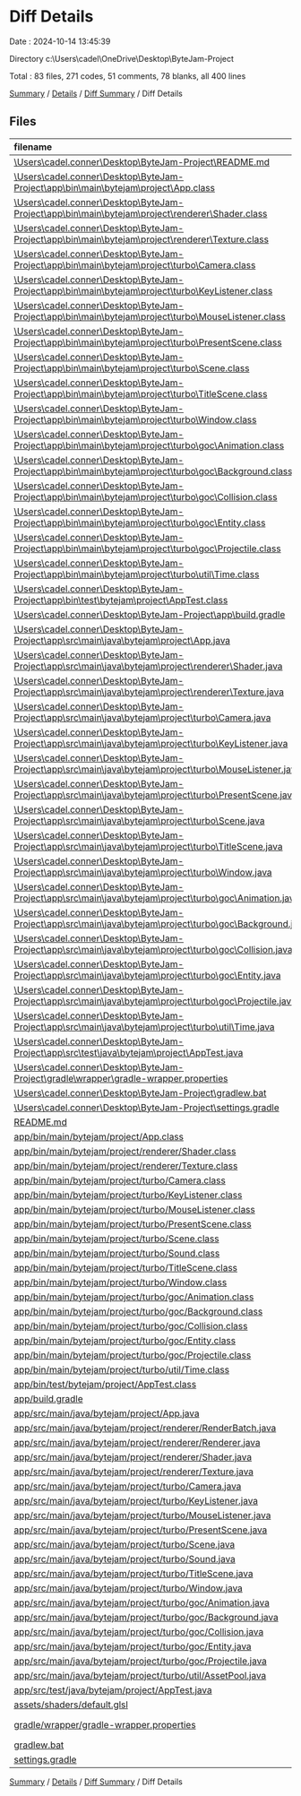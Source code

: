 # Diff Details

Date : 2024-10-14 13:45:39

Directory c:\\Users\\cadel\\OneDrive\\Desktop\\ByteJam-Project

Total : 83 files,  271 codes, 51 comments, 78 blanks, all 400 lines

[Summary](results.md) / [Details](details.md) / [Diff Summary](diff.md) / Diff Details

## Files
| filename | language | code | comment | blank | total |
| :--- | :--- | ---: | ---: | ---: | ---: |
| [\Users\cadel.conner\Desktop\ByteJam-Project\README.md](/%5CUsers%5Ccadel.conner%5CDesktop%5CByteJam-Project%5CREADME.md) | Markdown | -1 | 0 | 0 | -1 |
| [\Users\cadel.conner\Desktop\ByteJam-Project\app\bin\main\bytejam\project\App.class](/%5CUsers%5Ccadel.conner%5CDesktop%5CByteJam-Project%5Capp%5Cbin%5Cmain%5Cbytejam%5Cproject%5CApp.class) | Java | -9 | 0 | 0 | -9 |
| [\Users\cadel.conner\Desktop\ByteJam-Project\app\bin\main\bytejam\project\renderer\Shader.class](/%5CUsers%5Ccadel.conner%5CDesktop%5CByteJam-Project%5Capp%5Cbin%5Cmain%5Cbytejam%5Cproject%5Crenderer%5CShader.class) | Java | -68 | 0 | -1 | -69 |
| [\Users\cadel.conner\Desktop\ByteJam-Project\app\bin\main\bytejam\project\renderer\Texture.class](/%5CUsers%5Ccadel.conner%5CDesktop%5CByteJam-Project%5Capp%5Cbin%5Cmain%5Cbytejam%5Cproject%5Crenderer%5CTexture.class) | Java | -38 | 0 | 0 | -38 |
| [\Users\cadel.conner\Desktop\ByteJam-Project\app\bin\main\bytejam\project\turbo\Camera.class](/%5CUsers%5Ccadel.conner%5CDesktop%5CByteJam-Project%5Capp%5Cbin%5Cmain%5Cbytejam%5Cproject%5Cturbo%5CCamera.class) | Java | -18 | 0 | 0 | -18 |
| [\Users\cadel.conner\Desktop\ByteJam-Project\app\bin\main\bytejam\project\turbo\KeyListener.class](/%5CUsers%5Ccadel.conner%5CDesktop%5CByteJam-Project%5Capp%5Cbin%5Cmain%5Cbytejam%5Cproject%5Cturbo%5CKeyListener.class) | Java | -16 | 0 | 0 | -16 |
| [\Users\cadel.conner\Desktop\ByteJam-Project\app\bin\main\bytejam\project\turbo\MouseListener.class](/%5CUsers%5Ccadel.conner%5CDesktop%5CByteJam-Project%5Capp%5Cbin%5Cmain%5Cbytejam%5Cproject%5Cturbo%5CMouseListener.class) | Java | -14 | 0 | 0 | -14 |
| [\Users\cadel.conner\Desktop\ByteJam-Project\app\bin\main\bytejam\project\turbo\PresentScene.class](/%5CUsers%5Ccadel.conner%5CDesktop%5CByteJam-Project%5Capp%5Cbin%5Cmain%5Cbytejam%5Cproject%5Cturbo%5CPresentScene.class) | Java | -13 | 0 | 0 | -13 |
| [\Users\cadel.conner\Desktop\ByteJam-Project\app\bin\main\bytejam\project\turbo\Scene.class](/%5CUsers%5Ccadel.conner%5CDesktop%5CByteJam-Project%5Capp%5Cbin%5Cmain%5Cbytejam%5Cproject%5Cturbo%5CScene.class) | Java | -8 | 0 | 0 | -8 |
| [\Users\cadel.conner\Desktop\ByteJam-Project\app\bin\main\bytejam\project\turbo\TitleScene.class](/%5CUsers%5Ccadel.conner%5CDesktop%5CByteJam-Project%5Capp%5Cbin%5Cmain%5Cbytejam%5Cproject%5Cturbo%5CTitleScene.class) | Java | -54 | 0 | -1 | -55 |
| [\Users\cadel.conner\Desktop\ByteJam-Project\app\bin\main\bytejam\project\turbo\Window.class](/%5CUsers%5Ccadel.conner%5CDesktop%5CByteJam-Project%5Capp%5Cbin%5Cmain%5Cbytejam%5Cproject%5Cturbo%5CWindow.class) | Java | -68 | 0 | 0 | -68 |
| [\Users\cadel.conner\Desktop\ByteJam-Project\app\bin\main\bytejam\project\turbo\goc\Animation.class](/%5CUsers%5Ccadel.conner%5CDesktop%5CByteJam-Project%5Capp%5Cbin%5Cmain%5Cbytejam%5Cproject%5Cturbo%5Cgoc%5CAnimation.class) | Java | -25 | 0 | 0 | -25 |
| [\Users\cadel.conner\Desktop\ByteJam-Project\app\bin\main\bytejam\project\turbo\goc\Background.class](/%5CUsers%5Ccadel.conner%5CDesktop%5CByteJam-Project%5Capp%5Cbin%5Cmain%5Cbytejam%5Cproject%5Cturbo%5Cgoc%5CBackground.class) | Java | -19 | 0 | 0 | -19 |
| [\Users\cadel.conner\Desktop\ByteJam-Project\app\bin\main\bytejam\project\turbo\goc\Collision.class](/%5CUsers%5Ccadel.conner%5CDesktop%5CByteJam-Project%5Capp%5Cbin%5Cmain%5Cbytejam%5Cproject%5Cturbo%5Cgoc%5CCollision.class) | Java | -10 | 0 | 0 | -10 |
| [\Users\cadel.conner\Desktop\ByteJam-Project\app\bin\main\bytejam\project\turbo\goc\Entity.class](/%5CUsers%5Ccadel.conner%5CDesktop%5CByteJam-Project%5Capp%5Cbin%5Cmain%5Cbytejam%5Cproject%5Cturbo%5Cgoc%5CEntity.class) | Java | -35 | 0 | 0 | -35 |
| [\Users\cadel.conner\Desktop\ByteJam-Project\app\bin\main\bytejam\project\turbo\goc\Projectile.class](/%5CUsers%5Ccadel.conner%5CDesktop%5CByteJam-Project%5Capp%5Cbin%5Cmain%5Cbytejam%5Cproject%5Cturbo%5Cgoc%5CProjectile.class) | Java | -12 | 0 | 0 | -12 |
| [\Users\cadel.conner\Desktop\ByteJam-Project\app\bin\main\bytejam\project\turbo\util\Time.class](/%5CUsers%5Ccadel.conner%5CDesktop%5CByteJam-Project%5Capp%5Cbin%5Cmain%5Cbytejam%5Cproject%5Cturbo%5Cutil%5CTime.class) | Java | -7 | 0 | 0 | -7 |
| [\Users\cadel.conner\Desktop\ByteJam-Project\app\bin\test\bytejam\project\AppTest.class](/%5CUsers%5Ccadel.conner%5CDesktop%5CByteJam-Project%5Capp%5Cbin%5Ctest%5Cbytejam%5Cproject%5CAppTest.class) | Java | -5 | 0 | 0 | -5 |
| [\Users\cadel.conner\Desktop\ByteJam-Project\app\build.gradle](/%5CUsers%5Ccadel.conner%5CDesktop%5CByteJam-Project%5Capp%5Cbuild.gradle) | Gradle | -41 | -13 | -13 | -67 |
| [\Users\cadel.conner\Desktop\ByteJam-Project\app\src\main\java\bytejam\project\App.java](/%5CUsers%5Ccadel.conner%5CDesktop%5CByteJam-Project%5Capp%5Csrc%5Cmain%5Cjava%5Cbytejam%5Cproject%5CApp.java) | Java | -8 | -3 | -4 | -15 |
| [\Users\cadel.conner\Desktop\ByteJam-Project\app\src\main\java\bytejam\project\renderer\Shader.java](/%5CUsers%5Ccadel.conner%5CDesktop%5CByteJam-Project%5Capp%5Csrc%5Cmain%5Cjava%5Cbytejam%5Cproject%5Crenderer%5CShader.java) | Java | -109 | -18 | -25 | -152 |
| [\Users\cadel.conner\Desktop\ByteJam-Project\app\src\main\java\bytejam\project\renderer\Texture.java](/%5CUsers%5Ccadel.conner%5CDesktop%5CByteJam-Project%5Capp%5Csrc%5Cmain%5Cjava%5Cbytejam%5Cproject%5Crenderer%5CTexture.java) | Java | -61 | -5 | -19 | -85 |
| [\Users\cadel.conner\Desktop\ByteJam-Project\app\src\main\java\bytejam\project\turbo\Camera.java](/%5CUsers%5Ccadel.conner%5CDesktop%5CByteJam-Project%5Capp%5Csrc%5Cmain%5Cjava%5Cbytejam%5Cproject%5Cturbo%5CCamera.java) | Java | -33 | 0 | -9 | -42 |
| [\Users\cadel.conner\Desktop\ByteJam-Project\app\src\main\java\bytejam\project\turbo\KeyListener.java](/%5CUsers%5Ccadel.conner%5CDesktop%5CByteJam-Project%5Capp%5Csrc%5Cmain%5Cjava%5Cbytejam%5Cproject%5Cturbo%5CKeyListener.java) | Java | -25 | 0 | -9 | -34 |
| [\Users\cadel.conner\Desktop\ByteJam-Project\app\src\main\java\bytejam\project\turbo\MouseListener.java](/%5CUsers%5Ccadel.conner%5CDesktop%5CByteJam-Project%5Capp%5Csrc%5Cmain%5Cjava%5Cbytejam%5Cproject%5Cturbo%5CMouseListener.java) | Java | -60 | 0 | -16 | -76 |
| [\Users\cadel.conner\Desktop\ByteJam-Project\app\src\main\java\bytejam\project\turbo\PresentScene.java](/%5CUsers%5Ccadel.conner%5CDesktop%5CByteJam-Project%5Capp%5Csrc%5Cmain%5Cjava%5Cbytejam%5Cproject%5Cturbo%5CPresentScene.java) | Java | -10 | -1 | -8 | -19 |
| [\Users\cadel.conner\Desktop\ByteJam-Project\app\src\main\java\bytejam\project\turbo\Scene.java](/%5CUsers%5Ccadel.conner%5CDesktop%5CByteJam-Project%5Capp%5Csrc%5Cmain%5Cjava%5Cbytejam%5Cproject%5Cturbo%5CScene.java) | Java | -9 | -2 | -9 | -20 |
| [\Users\cadel.conner\Desktop\ByteJam-Project\app\src\main\java\bytejam\project\turbo\TitleScene.java](/%5CUsers%5Ccadel.conner%5CDesktop%5CByteJam-Project%5Capp%5Csrc%5Cmain%5Cjava%5Cbytejam%5Cproject%5Cturbo%5CTitleScene.java) | Java | -88 | -16 | -36 | -140 |
| [\Users\cadel.conner\Desktop\ByteJam-Project\app\src\main\java\bytejam\project\turbo\Window.java](/%5CUsers%5Ccadel.conner%5CDesktop%5CByteJam-Project%5Capp%5Csrc%5Cmain%5Cjava%5Cbytejam%5Cproject%5Cturbo%5CWindow.java) | Java | -111 | -18 | -37 | -166 |
| [\Users\cadel.conner\Desktop\ByteJam-Project\app\src\main\java\bytejam\project\turbo\goc\Animation.java](/%5CUsers%5Ccadel.conner%5CDesktop%5CByteJam-Project%5Capp%5Csrc%5Cmain%5Cjava%5Cbytejam%5Cproject%5Cturbo%5Cgoc%5CAnimation.java) | Java | -46 | 0 | -13 | -59 |
| [\Users\cadel.conner\Desktop\ByteJam-Project\app\src\main\java\bytejam\project\turbo\goc\Background.java](/%5CUsers%5Ccadel.conner%5CDesktop%5CByteJam-Project%5Capp%5Csrc%5Cmain%5Cjava%5Cbytejam%5Cproject%5Cturbo%5Cgoc%5CBackground.java) | Java | -18 | 0 | -10 | -28 |
| [\Users\cadel.conner\Desktop\ByteJam-Project\app\src\main\java\bytejam\project\turbo\goc\Collision.java](/%5CUsers%5Ccadel.conner%5CDesktop%5CByteJam-Project%5Capp%5Csrc%5Cmain%5Cjava%5Cbytejam%5Cproject%5Cturbo%5Cgoc%5CCollision.java) | Java | -20 | 0 | -7 | -27 |
| [\Users\cadel.conner\Desktop\ByteJam-Project\app\src\main\java\bytejam\project\turbo\goc\Entity.java](/%5CUsers%5Ccadel.conner%5CDesktop%5CByteJam-Project%5Capp%5Csrc%5Cmain%5Cjava%5Cbytejam%5Cproject%5Cturbo%5Cgoc%5CEntity.java) | Java | -79 | -3 | -21 | -103 |
| [\Users\cadel.conner\Desktop\ByteJam-Project\app\src\main\java\bytejam\project\turbo\goc\Projectile.java](/%5CUsers%5Ccadel.conner%5CDesktop%5CByteJam-Project%5Capp%5Csrc%5Cmain%5Cjava%5Cbytejam%5Cproject%5Cturbo%5Cgoc%5CProjectile.java) | Java | -14 | 0 | -8 | -22 |
| [\Users\cadel.conner\Desktop\ByteJam-Project\app\src\main\java\bytejam\project\turbo\util\Time.java](/%5CUsers%5Ccadel.conner%5CDesktop%5CByteJam-Project%5Capp%5Csrc%5Cmain%5Cjava%5Cbytejam%5Cproject%5Cturbo%5Cutil%5CTime.java) | Java | -7 | 0 | -3 | -10 |
| [\Users\cadel.conner\Desktop\ByteJam-Project\app\src\test\java\bytejam\project\AppTest.java](/%5CUsers%5Ccadel.conner%5CDesktop%5CByteJam-Project%5Capp%5Csrc%5Ctest%5Cjava%5Cbytejam%5Cproject%5CAppTest.java) | Java | -3 | -3 | -2 | -8 |
| [\Users\cadel.conner\Desktop\ByteJam-Project\gradle\wrapper\gradle-wrapper.properties](/%5CUsers%5Ccadel.conner%5CDesktop%5CByteJam-Project%5Cgradle%5Cwrapper%5Cgradle-wrapper.properties) | Java Properties | -7 | 0 | -1 | -8 |
| [\Users\cadel.conner\Desktop\ByteJam-Project\gradlew.bat](/%5CUsers%5Ccadel.conner%5CDesktop%5CByteJam-Project%5Cgradlew.bat) | Batch | -41 | -30 | -22 | -93 |
| [\Users\cadel.conner\Desktop\ByteJam-Project\settings.gradle](/%5CUsers%5Ccadel.conner%5CDesktop%5CByteJam-Project%5Csettings.gradle) | Gradle | -5 | -7 | -3 | -15 |
| [README.md](/README.md) | Markdown | 1 | 0 | 0 | 1 |
| [app/bin/main/bytejam/project/App.class](/app/bin/main/bytejam/project/App.class) | Java | 9 | 0 | 0 | 9 |
| [app/bin/main/bytejam/project/renderer/Shader.class](/app/bin/main/bytejam/project/renderer/Shader.class) | Java | 68 | 0 | 1 | 69 |
| [app/bin/main/bytejam/project/renderer/Texture.class](/app/bin/main/bytejam/project/renderer/Texture.class) | Java | 38 | 0 | 0 | 38 |
| [app/bin/main/bytejam/project/turbo/Camera.class](/app/bin/main/bytejam/project/turbo/Camera.class) | Java | 18 | 0 | 0 | 18 |
| [app/bin/main/bytejam/project/turbo/KeyListener.class](/app/bin/main/bytejam/project/turbo/KeyListener.class) | Java | 16 | 0 | 0 | 16 |
| [app/bin/main/bytejam/project/turbo/MouseListener.class](/app/bin/main/bytejam/project/turbo/MouseListener.class) | Java | 14 | 0 | 0 | 14 |
| [app/bin/main/bytejam/project/turbo/PresentScene.class](/app/bin/main/bytejam/project/turbo/PresentScene.class) | Java | 13 | 0 | 0 | 13 |
| [app/bin/main/bytejam/project/turbo/Scene.class](/app/bin/main/bytejam/project/turbo/Scene.class) | Java | 8 | 0 | 0 | 8 |
| [app/bin/main/bytejam/project/turbo/Sound.class](/app/bin/main/bytejam/project/turbo/Sound.class) | Java | 10 | 0 | 0 | 10 |
| [app/bin/main/bytejam/project/turbo/TitleScene.class](/app/bin/main/bytejam/project/turbo/TitleScene.class) | Java | 54 | 0 | 1 | 55 |
| [app/bin/main/bytejam/project/turbo/Window.class](/app/bin/main/bytejam/project/turbo/Window.class) | Java | 68 | 0 | 0 | 68 |
| [app/bin/main/bytejam/project/turbo/goc/Animation.class](/app/bin/main/bytejam/project/turbo/goc/Animation.class) | Java | 25 | 0 | 0 | 25 |
| [app/bin/main/bytejam/project/turbo/goc/Background.class](/app/bin/main/bytejam/project/turbo/goc/Background.class) | Java | 19 | 0 | 0 | 19 |
| [app/bin/main/bytejam/project/turbo/goc/Collision.class](/app/bin/main/bytejam/project/turbo/goc/Collision.class) | Java | 13 | 0 | 0 | 13 |
| [app/bin/main/bytejam/project/turbo/goc/Entity.class](/app/bin/main/bytejam/project/turbo/goc/Entity.class) | Java | 41 | 0 | 0 | 41 |
| [app/bin/main/bytejam/project/turbo/goc/Projectile.class](/app/bin/main/bytejam/project/turbo/goc/Projectile.class) | Java | 12 | 0 | 0 | 12 |
| [app/bin/main/bytejam/project/turbo/util/Time.class](/app/bin/main/bytejam/project/turbo/util/Time.class) | Java | 7 | 0 | 0 | 7 |
| [app/bin/test/bytejam/project/AppTest.class](/app/bin/test/bytejam/project/AppTest.class) | Java | 5 | 0 | 0 | 5 |
| [app/build.gradle](/app/build.gradle) | Gradle | 41 | 13 | 13 | 67 |
| [app/src/main/java/bytejam/project/App.java](/app/src/main/java/bytejam/project/App.java) | Java | 8 | 3 | 4 | 15 |
| [app/src/main/java/bytejam/project/renderer/RenderBatch.java](/app/src/main/java/bytejam/project/renderer/RenderBatch.java) | Java | 180 | 41 | 65 | 286 |
| [app/src/main/java/bytejam/project/renderer/Renderer.java](/app/src/main/java/bytejam/project/renderer/Renderer.java) | Java | 49 | 0 | 13 | 62 |
| [app/src/main/java/bytejam/project/renderer/Shader.java](/app/src/main/java/bytejam/project/renderer/Shader.java) | Java | 115 | 18 | 26 | 159 |
| [app/src/main/java/bytejam/project/renderer/Texture.java](/app/src/main/java/bytejam/project/renderer/Texture.java) | Java | 55 | 6 | 14 | 75 |
| [app/src/main/java/bytejam/project/turbo/Camera.java](/app/src/main/java/bytejam/project/turbo/Camera.java) | Java | 33 | 0 | 9 | 42 |
| [app/src/main/java/bytejam/project/turbo/KeyListener.java](/app/src/main/java/bytejam/project/turbo/KeyListener.java) | Java | 25 | 0 | 9 | 34 |
| [app/src/main/java/bytejam/project/turbo/MouseListener.java](/app/src/main/java/bytejam/project/turbo/MouseListener.java) | Java | 60 | 0 | 16 | 76 |
| [app/src/main/java/bytejam/project/turbo/PresentScene.java](/app/src/main/java/bytejam/project/turbo/PresentScene.java) | Java | 10 | 1 | 8 | 19 |
| [app/src/main/java/bytejam/project/turbo/Scene.java](/app/src/main/java/bytejam/project/turbo/Scene.java) | Java | 13 | 2 | 10 | 25 |
| [app/src/main/java/bytejam/project/turbo/Sound.java](/app/src/main/java/bytejam/project/turbo/Sound.java) | Java | 9 | 0 | 6 | 15 |
| [app/src/main/java/bytejam/project/turbo/TitleScene.java](/app/src/main/java/bytejam/project/turbo/TitleScene.java) | Java | 31 | 1 | 12 | 44 |
| [app/src/main/java/bytejam/project/turbo/Window.java](/app/src/main/java/bytejam/project/turbo/Window.java) | Java | 114 | 18 | 37 | 169 |
| [app/src/main/java/bytejam/project/turbo/goc/Animation.java](/app/src/main/java/bytejam/project/turbo/goc/Animation.java) | Java | 37 | 9 | 14 | 60 |
| [app/src/main/java/bytejam/project/turbo/goc/Background.java](/app/src/main/java/bytejam/project/turbo/goc/Background.java) | Java | 15 | 0 | 10 | 25 |
| [app/src/main/java/bytejam/project/turbo/goc/Collision.java](/app/src/main/java/bytejam/project/turbo/goc/Collision.java) | Java | 16 | 0 | 6 | 22 |
| [app/src/main/java/bytejam/project/turbo/goc/Entity.java](/app/src/main/java/bytejam/project/turbo/goc/Entity.java) | Java | 101 | 14 | 28 | 143 |
| [app/src/main/java/bytejam/project/turbo/goc/Projectile.java](/app/src/main/java/bytejam/project/turbo/goc/Projectile.java) | Java | 14 | 0 | 8 | 22 |
| [app/src/main/java/bytejam/project/turbo/util/AssetPool.java](/app/src/main/java/bytejam/project/turbo/util/AssetPool.java) | Java | 31 | 4 | 6 | 41 |
| [app/src/test/java/bytejam/project/AppTest.java](/app/src/test/java/bytejam/project/AppTest.java) | Java | 3 | 3 | 2 | 8 |
| [assets/shaders/default.glsl](/assets/shaders/default.glsl) | GLSL | 34 | 0 | 11 | 45 |
| [gradle/wrapper/gradle-wrapper.properties](/gradle/wrapper/gradle-wrapper.properties) | Java Properties | 7 | 0 | 1 | 8 |
| [gradlew.bat](/gradlew.bat) | Batch | 41 | 30 | 22 | 93 |
| [settings.gradle](/settings.gradle) | Gradle | 5 | 7 | 3 | 15 |

[Summary](results.md) / [Details](details.md) / [Diff Summary](diff.md) / Diff Details